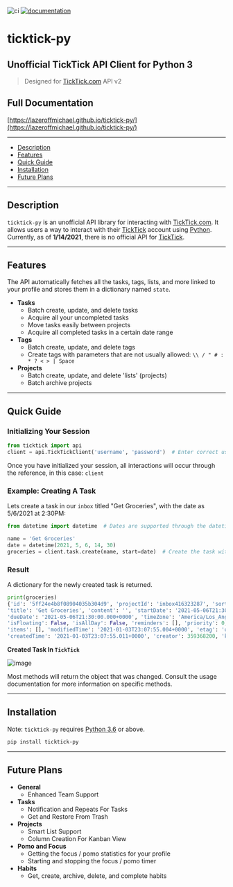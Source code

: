 ![ci](https://github.com/lazeroffmichael/ticktick-py/workflows/ci/badge.svg)
[![documentation](https://img.shields.io/badge/docs-mkdocs%20material-blue.svg?style=flat)](https://lazeroffmichael.github.io/TickTick-py/)

# ticktick-py
## Unofficial TickTick API Client for Python 3
> Designed for [TickTick.com](<https://www.ticktick.com/>) API v2


## Full Documentation 

[https://lazeroffmichael.github.io/ticktick-py/](https://lazeroffmichael.github.io/ticktick-py/)

---

- [Description](#description)
- [Features](#features)
- [Quick Guide](#quick-guide)
- [Installation](#installation)
- [Future Plans](#future-plans)

---

## Description
`ticktick-py` is an unofficial API library for interacting with [TickTick.com](<https://www.ticktick.com/>). It allows
users a way to interact with their [TickTick](<https://www.ticktick.com/>) account using [Python](https://www.python.org/). Currently,
as of **1/14/2021**, there is no official API for [TickTick](<https://www.ticktick.com/>).

---

## Features

The API automatically fetches all the tasks, tags, lists, and more linked to your profile and stores them in a dictionary named `state`.

 - **Tasks**
    - Batch create, update, and delete tasks
    - Acquire all your uncompleted tasks
    - Move tasks easily between projects
    - Acquire all completed tasks in a certain date range
 - **Tags**
    - Batch create, update, and delete tags
    - Create tags with parameters that are not usually allowed: `\\ / " # : * ? < > | Space`
 - **Projects**
    - Batch create, update, and delete 'lists' (projects)
    - Batch archive projects

---

## Quick Guide 

### Initializing Your Session

``` python
from ticktick import api
client = api.TickTickClient('username', 'password')  # Enter correct username and password
```

Once you have initialized your session, all interactions will occur through the reference, in this case: ```client```

### Example: Creating A Task

Lets create a task in our ```inbox``` titled "Get Groceries", with the date as 5/6/2021 at 2:30PM:

``` python
from datetime import datetime  # Dates are supported through the datetime module

name = 'Get Groceries'
date = datetime(2021, 5, 6, 14, 30)
groceries = client.task.create(name, start=date)  # Create the task with the parameters.
```

### Result

A dictionary for the newly created task is returned.

```python
print(groceries)
{'id': '5ff24e4b8f08904035b304d9', 'projectId': 'inbox416323287', 'sortOrder': -1099511627776, 
'title': 'Get Groceries', 'content': '', 'startDate': '2021-05-06T21:30:00.000+0000', 
'dueDate': '2021-05-06T21:30:00.000+0000', 'timeZone': 'America/Los_Angeles', 
'isFloating': False, 'isAllDay': False, 'reminders': [], 'priority': 0, 'status': 0, 
'items': [], 'modifiedTime': '2021-01-03T23:07:55.004+0000', 'etag': 'ol2zesef', 'deleted': 0, 
'createdTime': '2021-01-03T23:07:55.011+0000', 'creator': 359368200, 'kind': 'TEXT'}
```

**Created Task In `TickTick`**

![image](https://user-images.githubusercontent.com/56806733/104566369-5f13f980-5602-11eb-904e-c6ac3e4984fb.png)

Most methods will return the object that was changed. Consult the usage documentation for more information on specific methods.

---

## Installation

Note: `ticktick-py` requires [Python 3.6](https://www.python.org/downloads/) or above.

```md
pip install ticktick-py
```

---

## Future Plans

- **General**
    - Enhanced Team Support
- **Tasks**
    - Notification and Repeats For Tasks
    - Get and Restore From Trash  
- **Projects**
    - Smart List Support
    - Column Creation For Kanban View
- **Pomo and Focus**  
    - Getting the focus / pomo statistics for your profile  
    - Starting and stopping the focus / pomo timer    
- **Habits**  
    - Get, create, archive, delete, and complete habits
